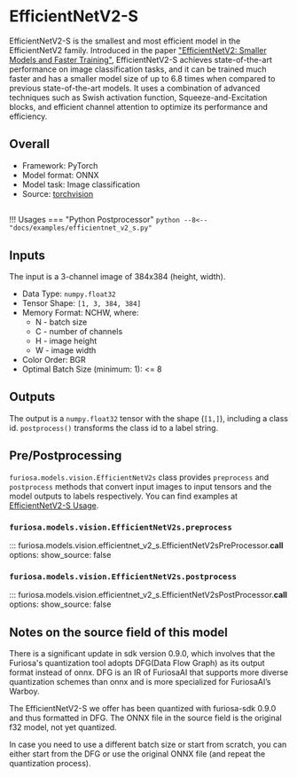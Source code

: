 # EfficientNetV2-S

EfficientNetV2-S is the smallest and most efficient model in the EfficientNetV2 family. Introduced in the paper ["EfficientNetV2: Smaller Models and Faster Training"](https://arxiv.org/abs/2104.00298), EfficientNetV2-S achieves state-of-the-art performance on image classification tasks, and it can be trained much faster and has a smaller model size of up to 6.8 times when compared to previous state-of-the-art models. It uses a combination of advanced techniques such as Swish activation function, Squeeze-and-Excitation blocks, and efficient channel attention to optimize its performance and efficiency.

## Overall
* Framework: PyTorch
* Model format: ONNX
* Model task: Image classification
* Source: [torchvision](https://pytorch.org/vision/main/models/generated/torchvision.models.efficientnet_v2_s.html)

## <a name="EfficientNetV2-S_Usage"></a>
!!! Usages
    === "Python Postprocessor"
        ```python
        --8<-- "docs/examples/efficientnet_v2_s.py"
        ```

## Inputs
The input is a 3-channel image of 384x384 (height, width).

* Data Type: `numpy.float32`
* Tensor Shape: `[1, 3, 384, 384]`
* Memory Format: NCHW, where:
    * N - batch size
    * C - number of channels
    * H - image height
    * W - image width
* Color Order: BGR
* Optimal Batch Size (minimum: 1): <= 8

## Outputs
The output is a `numpy.float32` tensor with the shape (`[1,]`), including
a class id. `postprocess()` transforms the class id to a label string.

## Pre/Postprocessing
`furiosa.models.vision.EfficientNetV2s` class provides `preprocess` and `postprocess` methods that
convert input images to input tensors and the model outputs to labels respectively.
You can find examples at [EfficientNetV2-S Usage](#EfficientNetV2-S_Usage).

### `furiosa.models.vision.EfficientNetV2s.preprocess`
::: furiosa.models.vision.efficientnet_v2_s.EfficientNetV2sPreProcessor.__call__
    options:
        show_source: false

### `furiosa.models.vision.EfficientNetV2s.postprocess`
::: furiosa.models.vision.efficientnet_v2_s.EfficientNetV2sPostProcessor.__call__
    options:
        show_source: false

## Notes on the source field of this model
There is a significant update in sdk version 0.9.0, which involves that the Furiosa's quantization tool adopts DFG(Data Flow Graph) as its output format instead of onnx. DFG is an IR of FuriosaAI that supports more diverse quantization schemes than onnx and is more specialized for FuriosaAI’s Warboy.

The EfficientNetV2-S we offer has been quantized with furiosa-sdk 0.9.0 and thus formatted in DFG. The ONNX file in the source field is the original f32 model, not yet quantized.

In case you need to use a different batch size or start from scratch, you can either start from the DFG or use the original ONNX file (and repeat the quantization process).
